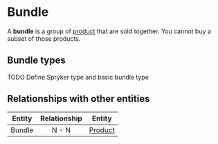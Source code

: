 # Bundle

A **bundle** is a group of [product] that are sold together. You cannot buy a subset of those products.

## Bundle types

TODO Define Spryker type and basic bundle type


## Relationships with other entities

| Entity | Relationship | Entity |
| --- |:--------:| --- |
| Bundle | N - N | [Product] |



[product]: ../product-information-management/product.md
[Product]: ../product-information-management/product.md
